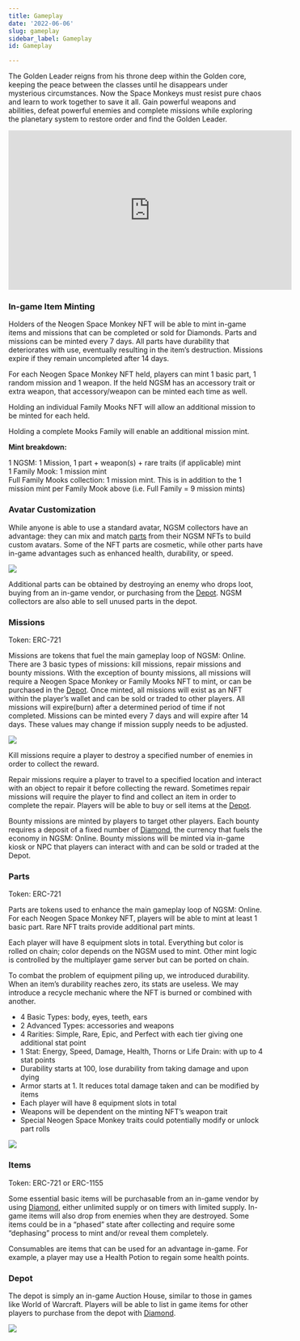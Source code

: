 ```yaml
---
title: Gameplay
date: '2022-06-06'
slug: gameplay
sidebar_label: Gameplay
id: Gameplay

---
```

The Golden Leader reigns from his throne deep within the Golden core, keeping the peace between the classes until he disappears under mysterious circumstances. Now the Space Monkeys must resist pure chaos and learn to work together to save it all. Gain powerful weapons and abilities, defeat powerful enemies and complete missions while exploring the planetary system to restore order and find the Golden Leader.

<iframe width="560" height="315" src="https://www.youtube.com/embed/Pz2H4D1LWWc" title="Neogen Space Monkey Preview" frameborder="0" allow="accelerometer; autoplay; clipboard-write; encrypted-media; gyroscope; picture-in-picture" allowfullscreen></iframe>

### In-game Item Minting

Holders of the Neogen Space Monkey NFT will be able to mint in-game items and missions that can be completed or sold for Diamonds. Parts and missions can be minted every 7 days. All parts have durability that deteriorates with use, eventually resulting in the item’s destruction. Missions expire if they remain uncompleted after 14 days.

For each Neogen Space Monkey NFT held, players can mint 1 basic part, 1 random mission and 1 weapon. If the held NGSM has an accessory trait or extra weapon, that accessory/weapon can be minted each time as well.

Holding an individual Family Mooks NFT will allow an additional mission to be minted for each held.

Holding a complete Mooks Family will enable an additional mission mint.

**Mint breakdown:**

1 NGSM: 1 Mission, 1 part + weapon(s) + rare traits (if applicable) mint  
1 Family Mook: 1 mission mint  
Full Family Mooks collection: 1 mission mint. This is in addition to the 1 mission mint per Family Mook above (i.e. Full Family = 9 mission mints)

### Avatar Customization

While anyone is able to use a standard avatar, NGSM collectors have an advantage: they can mix and match [parts](docs/gameplay#parts "parts") from their NGSM NFTs to build custom avatars. Some of the NFT parts are cosmetic, while other parts have in-game advantages such as enhanced health, durability, or speed.

![](/e0b1qagyux.png)

Additional parts can be obtained by destroying an enemy who drops loot, buying from an in-game vendor, or purchasing from the [Depot](docs/gameplay#depot "Depot"). NGSM collectors are also able to sell unused parts in the depot.

### Missions

Token: ERC-721

Missions are tokens that fuel the main gameplay loop of NGSM: Online. There are 3 basic types of missions: kill missions, repair missions and bounty missions. With the exception of bounty missions, all missions will require a Neogen Space Monkey or Family Mooks NFT to mint, or can be purchased in the [Depot](docs/gameplay#depot "Depot"). Once minted, all missions will exist as an NFT within the player’s wallet and can be sold or traded to other players. All missions will expire(burn) after a determined period of time if not completed. Missions can be minted every 7 days and will expire after 14 days. These values may change if mission supply needs to be adjusted.

![](/kztojxu2mo.png)

Kill missions require a player to destroy a specified number of enemies in order to collect the reward.

Repair missions require a player to travel to a specified location and interact with an object to repair it before collecting the reward. Sometimes repair missions will require the player to find and collect an item in order to complete the repair. Players will be able to buy or sell items at the [Depot](docs/gameplay#depot "Depot").

Bounty missions are minted by players to target other players. Each bounty requires a deposit of a fixed number of [Diamond](docs/tokenomics#diamond "Diamond"), the currency that fuels the economy in NGSM: Online. Bounty missions will be minted via in-game kiosk or NPC that players can interact with and can be sold or traded at the Depot.

### Parts

Token: ERC-721

Parts are tokens used to enhance the main gameplay loop of NGSM: Online. For each Neogen Space Monkey NFT, players will be able to mint at least 1 basic part. Rare NFT traits provide additional part mints.

Each player will have 8 equipment slots in total. Everything but color is rolled on chain; color depends on the NGSM used to mint. Other mint logic is controlled by the multiplayer game server but can be ported on chain.

To combat the problem of equipment piling up, we introduced durability. When an item’s durability reaches zero, its stats are useless. We may introduce a recycle mechanic where the NFT is burned or combined with another.

* 4 Basic Types: body, eyes, teeth, ears
* 2 Advanced Types: accessories and weapons
* 4 Rarities: Simple, Rare, Epic, and Perfect with each tier giving one additional stat point
* 1 Stat: Energy, Speed, Damage, Health, Thorns or Life Drain: with up to 4 stat points
* Durability starts at 100, lose durability from taking damage and upon dying
* Armor starts at 1. It reduces total damage taken and can be modified by items
* Each player will have 8 equipment slots in total
* Weapons will be dependent on the minting NFT’s weapon trait
* Special Neogen Space Monkey traits could potentially modify or unlock part rolls

![](/ygif2dicin.png)

### Items

Token: ERC-721 or ERC-1155

Some essential basic items will be purchasable from an in-game vendor by using [Diamond](docs/tokenomics#diamond "Diamond"), either unlimited supply or on timers with limited supply. In-game items will also drop from enemies when they are destroyed. Some items could be in a “phased” state after collecting and require some “dephasing” process to mint and/or reveal them completely.

Consumables are items that can be used for an advantage in-game. For example, a player may use a Health Potion to regain some health points.

### Depot

The depot is simply an in-game Auction House, similar to those in games like World of Warcraft. Players will be able to list in game items for other players to purchase from the depot with [Diamond](/tokenomics#diamond "Diamond").

![](/aguqinsxk0.png)